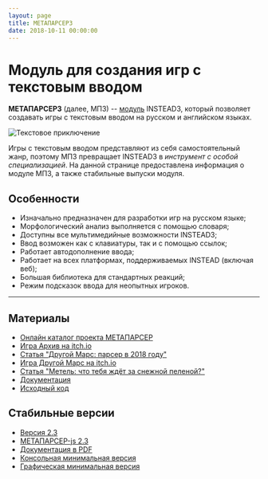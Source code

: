 ```yaml
---
layout: page
title: МЕТАПАРСЕР3
date: 2018-10-11 00:00:00
---
```


# Модуль для создания игр с текстовым вводом

__МЕТАПАРСЕР3__ (далее, МП3) -- [модуль](https://github.com/instead-hub/metaparser) INSTEAD3, который позволяет
создавать игры с текстовым вводом на русском и английском языках.

![Текстовое приключение](/screenshots/mars.png)

Игры с текстовым вводом представляют из себя самостоятельный жанр,
поэтому МП3 превращает INSTEAD3 в _инструмент с особой
специализацией_. На данной странице предоставлена информация о модуле МП3,
а также стабильные выпуски модуля.

## Особенности

- Изначально предназначен для разработки игр на русском языке;
- Морфологический анализ выполняется с помощью словаря;
- Доступны все мультимедийные возможности INSTEAD3;
- Ввод возможен как c клавиатуры, так и с помощью ссылок;
- Работает автодополнение ввода;
- Работает на всех платформах, поддерживаемых INSTEAD (включая веб);
- Большая библиотека для стандартных реакций;
- Режим подсказок ввода для неопытных игроков.

- - -

## Материалы

- [Онлайн каталог проекта МЕТАПАРСЕР](https://gl00my.github.io/metaparser.www/)
- [Игра Архив на itch.io](https://instead.itch.io/archive)
- [Статья "Другой Марс: парсер в 2018 году"](https://gamin.me/posts/19616)
- [Игра Другой Марс на itch.io](https://instead.itch.io/mars)
- [Статья "Метель: что тебя ждёт за снежной пеленой?"](https://dtf.ru/indie/40760-metel-chto-tebya-zhdet-za-snezhnoy-pelenoy)
- [Документация](https://github.com/instead-hub/metaparser/blob/master/doc/manual-ru.md)
- [Исходный код](https://github.com/instead-hub/metaparser)

## Стабильные версии

- [Версия 2.3](https://github.com/instead-hub/metaparser/releases/download/2.3/metaparser-2.3.zip)
- [МЕТАПАРСЕР-js 2.3](https://github.com/gl00my/metaparser-js/releases/download/2.3/metaparser-js-2.3.zip)
- [Документация в PDF](https://github.com/instead-hub/metaparser/releases/download/2.3/manual-ru.pdf)
- [Консольная минимальная версия](https://github.com/instead-hub/instead-cli)
- [Графическая минимальная версия](https://github.com/instead-hub/reinstead)
